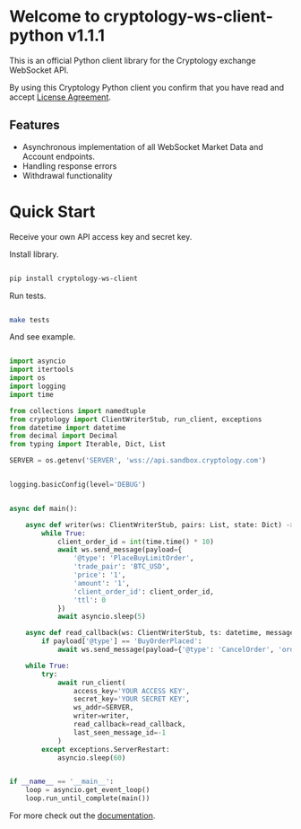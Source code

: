 # Welcome to cryptology-ws-client-python v1.1.1

This is an official Python client library for the Cryptology exchange WebSocket API.

By using this Cryptology Python client you confirm that you have read and accept [License Agreement](https://github.com/CryptologyExchange/cryptology-ws-client-python/blob/master/LICENSE).

## Features

- Asynchronous implementation of all WebSocket Market Data and Account endpoints.
- Handling response errors
- Withdrawal functionality

# Quick Start

Receive your own API access key and secret key.

Install library.

```bash

pip install cryptology-ws-client

```

Run tests.

```bash

make tests

```

And see example.

```python

import asyncio
import itertools
import os
import logging
import time

from collections import namedtuple
from cryptology import ClientWriterStub, run_client, exceptions
from datetime import datetime
from decimal import Decimal
from typing import Iterable, Dict, List

SERVER = os.getenv('SERVER', 'wss://api.sandbox.cryptology.com')


logging.basicConfig(level='DEBUG')


async def main():

    async def writer(ws: ClientWriterStub, pairs: List, state: Dict) -> None:
        while True:
            client_order_id = int(time.time() * 10)
            await ws.send_message(payload={
                '@type': 'PlaceBuyLimitOrder',
                'trade_pair': 'BTC_USD',
                'price': '1',
                'amount': '1',
                'client_order_id': client_order_id,
                'ttl': 0
            })
            await asyncio.sleep(5)

    async def read_callback(ws: ClientWriterStub, ts: datetime, message_id: int, payload: dict) -> None:
        if payload['@type'] == 'BuyOrderPlaced':
            await ws.send_message(payload={'@type': 'CancelOrder', 'order_id': payload['order_id']})

    while True:
        try:
            await run_client(
                access_key='YOUR ACCESS KEY',
                secret_key='YOUR SECRET KEY',
                ws_addr=SERVER,
                writer=writer,
                read_callback=read_callback,
                last_seen_message_id=-1
            )
        except exceptions.ServerRestart:
            asyncio.sleep(60)


if __name__ == '__main__':
    loop = asyncio.get_event_loop()
    loop.run_until_complete(main())

```


For more check out the [documentation](https://github.com/CryptologyExchange/api).
